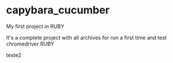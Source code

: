 # capybara_cucumber

My first project in RUBY

It's a complete project with all archives for run a first time and test chromedriver RUBY

teste2
